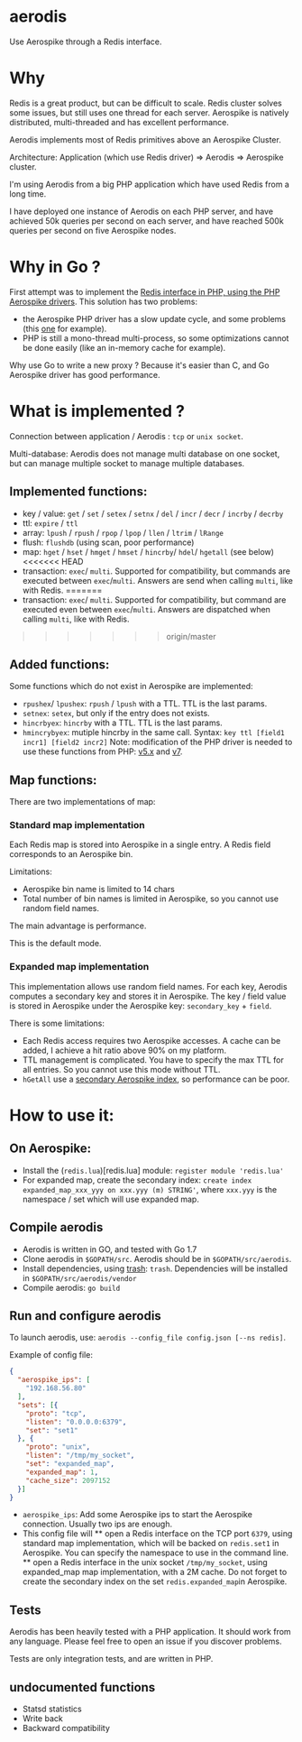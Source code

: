 # aerodis

Use Aerospike through a Redis interface.

# Why

Redis is a great product, but can be difficult to scale.
Redis cluster solves some issues, but still uses one thread for each server.
Aerospike is natively distributed, multi-threaded and has excellent performance.

Aerodis implements most of Redis primitives above an Aerospike Cluster.

Architecture: Application (which use Redis driver) => Aerodis => Aerospike cluster.

I'm using Aerodis from a big PHP application which have used Redis from a long time.

I have deployed one instance of Aerodis on each PHP server, and have achieved 50k queries per second on each server,
and have reached 500k queries per second on five Aerospike nodes.

# Why in Go ?

First attempt was to implement the [Redis interface in PHP, using the PHP Aerospike drivers](https://github.com/bpaquet/aerospike_redis_php). This solution has two problems:
* the Aerospike PHP driver has a slow update cycle, and some problems (this [one](https://github.com/aerospike/aerospike-client-php/issues/111) for example).
* PHP is still a mono-thread multi-process, so some optimizations cannot be done easily (like an in-memory cache for example).

Why use Go to write a new proxy ? Because it's easier than C, and Go Aerospike driver has good performance.

# What is implemented ?

Connection between application / Aerodis : ``tcp`` or ``unix socket``.

Multi-database: Aerodis does not manage multi database on one socket, but can manage multiple socket to manage multiple databases.

## Implemented functions:
* key / value: ``get`` / ``set`` / ``setex`` / ``setnx`` / ``del`` / ``incr`` / ``decr`` / ``incrby`` / ``decrby``
* ttl: ``expire`` / ``ttl``
* array: ``lpush`` / ``rpush`` / ``rpop`` / ``lpop`` / ``llen`` / ``ltrim`` / ``lRange``
* flush: ``flushdb`` (using scan, poor performance)
* map: ``hget`` / ``hset`` / ``hmget`` / ``hmset`` / ``hincrby``/ ``hdel``/ ``hgetall`` (see below)
<<<<<<< HEAD
* transaction: ``exec``/ ``multi``. Supported for compatibility, but commands are executed between ``exec``/``multi``.
Answers are send when calling ``multi``, like with Redis.
=======
* transaction: ``exec``/ ``multi``. Supported for compatibility, but command are executed even between ``exec``/``multi``.
Answers are dispatched when calling ``multi``, like with Redis.
>>>>>>> origin/master

## Added functions:

Some functions which do not exist in Aerospike are implemented:
* ``rpushex``/ ``lpushex``: ``rpush`` / ``lpush`` with a TTL. TTL is the last params.
* ``setnex``: ``setex``, but only if the entry does not exists.
* `hincrbyex`: ``hincrby`` with a TTL. TTL is the last params.
* ``hmincrybyex``: mutiple hincrby in the same call. Syntax: ``key ttl [field1 incr1] [field2 incr2]``
Note: modification of the PHP driver is needed to use these functions from PHP: [v5.x](https://github.com/bpaquet/phpredis/tree/2.2.7_patched) and [v7](https://github.com/bpaquet/phpredis/tree/3.0.0_patched).

## Map functions:
There are two implementations of map:

### Standard map implementation

Each Redis map is stored into Aerospike in a single entry. A Redis field corresponds to an Aerospike bin.

Limitations:
* Aerospike bin name is limited to 14 chars
* Total number of bin names is limited in Aerospike, so you cannot use random field names.

The main advantage is performance.

This is the default mode.

### Expanded map implementation

This implementation allows use random field names. For each key, Aerodis computes a secondary key and stores it in Aerospike.
The key / field value is stored in Aerospike under the Aerospike key: ``secondary_key`` + ``field``.

There is some limitations:
* Each Redis access requires two Aerospike accesses. A cache can be added, I achieve a hit ratio above 90% on my platform.
* TTL management is complicated. You have to specify the max TTL for all entries. So you cannot use this mode without TTL.
* ``hGetAll`` use a [secondary Aerospike index](http://www.aerospike.com/docs/architecture/secondary-index.html), so performance can be poor.

# How to use it:

## On Aerospike:

* Install the (``redis.lua``)[redis.lua] module: ``register module 'redis.lua'``
* For expanded map, create the secondary index: ``create index expanded_map_xxx_yyy on xxx.yyy (m) STRING'``,
where ``xxx.yyy`` is the namespace / set which will use expanded map.

## Compile aerodis

* Aerodis is written in GO, and tested with Go 1.7
* Clone aerodis in ``$GOPATH/src``. Aerodis should be in ``$GOPATH/src/aerodis``.
* Install dependencies, using [trash](https://github.com/rancher/trash): ``trash``.
Dependencies will be installed in ``$GOPATH/src/aerodis/vendor``
* Compile aerodis: ``go build``

## Run and configure aerodis

To launch aerodis, use: ``aerodis --config_file config.json [--ns redis]``.

Example of config file:
````json
{
  "aerospike_ips": [
    "192.168.56.80"
  ],
  "sets": [{
    "proto": "tcp",
    "listen": "0.0.0.0:6379",
    "set": "set1"
  }, {
    "proto": "unix",
    "listen": "/tmp/my_socket",
    "set": "expanded_map",
    "expanded_map": 1,
    "cache_size": 2097152
  }]
}
````

* ``aerospike_ips``: Add some Aerospike ips to start the Aerospike connection. Usually two ips are enough.
* This config file will
** open a Redis interface on the TCP port ``6379``, using standard map implementation,
which will be backed on ``redis.set1`` in Aerospike.
You can specify the namespace to use in the command line.
** open a Redis interface in the unix socket ``/tmp/my_socket``, using expanded_map map implementation, with a 2M cache.
Do not forget to create the secondary index on the set ``redis.expanded_map``in Aerospike.

## Tests

Aerodis has been heavily tested with a PHP application. It should work from any language.
Please feel free to open an issue if you discover problems.

Tests are only integration tests, and are written in PHP.

## undocumented functions

* Statsd statistics
* Write back
* Backward compatibility











